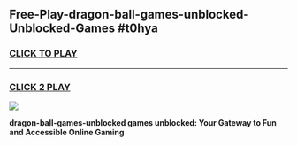 
## Free-Play-dragon-ball-games-unblocked-Unblocked-Games #t0hya
<h3>
<a href="https://news.freeplayer.one?title=dragon-ball-games-unblocked&ref=8M">CLICK TO PLAY</a></h3>
<hr>

<h3>
<a href="https://news.freeplayer.one?title=dragon-ball-games-unblocked&ref=8M">CLICK 2 PLAY</a>
  
</h3>

<a href="https://news.freeplayer.one?title=dragon-ball-games-unblocked&ref=8M"><img src="https://clearcache.store/games.png"></a>


**dragon-ball-games-unblocked games unblocked: Your Gateway to Fun and Accessible Online Gaming**
